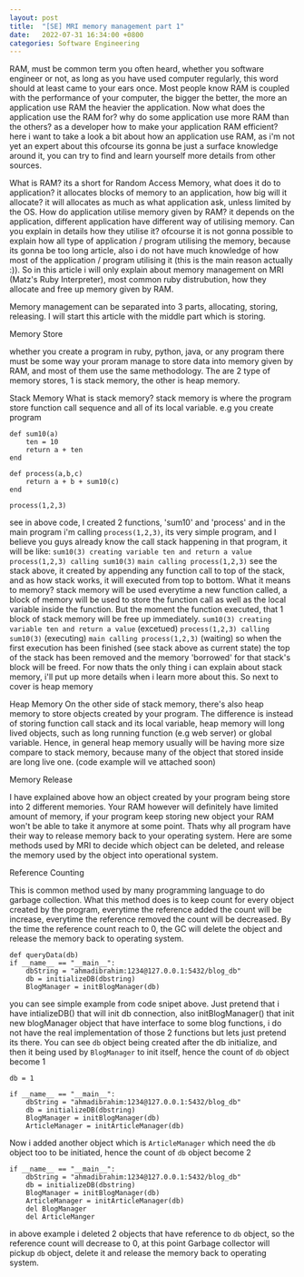 ```yaml
---
layout: post
title:  "[SE] MRI memory management part 1"
date:   2022-07-31 16:34:00 +0800
categories: Software Engineering
---
```


RAM, must be common term you often heard, whether you software engineer or not, as long as you have used computer regularly, this word should at least came to your ears once. Most people know RAM is coupled with the performance of your computer, the bigger the better, the more an application use RAM the heavier the application. Now what does the application use the RAM for? why do some application use more RAM than the others? as a developer how to make your application RAM efficient? here i want to take a look a bit about how an application use RAM, as i'm not yet an expert about this ofcourse its gonna be just a surface knowledge around it, you can try to find and learn yourself more details from other sources.

What is RAM? its a short for Random Access Memory, what does it do to application? it allocates blocks of memory to an application, how big will it allocate? it will allocates as much as what application ask, unless limited by the OS. How do application utilise memory given by RAM? it depends on the application, different application have different way of utilising memory. Can you explain in details how they utilise it? ofcourse it is not gonna possible to explain how all type of application / program utilising the memory, because its gonna be too long article, also i do not have much knowledge of how most of the application / program utilising it (this is the main reason actually :)). So in this article i will only explain about memory management on MRI (Matz's Ruby Interpreter), most common ruby distrubution, how they allocate and free up memory given by RAM.

Memory management can be separated into 3 parts, allocating, storing, releasing. I will start this article with the middle part which is storing.

Memory Store

whether you create a program in ruby, python, java, or any program there must be some way your proram manage to store data into memory given by RAM, and most of them use the same methodology. The are 2 type of memory stores, 1 is stack memory, the other is heap memory.

Stack Memory
What is stack memory? stack memory is where the program store function call sequence and all of its local variable. e.g you create program 
```
def sum10(a)
	ten = 10
	return a + ten
end

def process(a,b,c)
	return a + b + sum10(c)
end

process(1,2,3)
```
see in above code, I created 2 functions, 'sum10' and 'process' and in the main program i'm calling `process(1,2,3)`, its very simple program, and I believe you guys already know the call stack happening in that program, it will be like:
`sum10(3) creating variable ten and return a value`
`process(1,2,3) calling sum10(3)`
`main calling process(1,2,3)`
see the stack above, it created by appending any function call to top of the stack, and as how stack works, it will executed from top to bottom. What it means to memory? stack memory will be used everytime a new function called, a block of memory will be used to store the function call as well as the local variable inside the function. But the moment the function executed, that 1 block of stack memory will be free up immediately.
`sum10(3) creating variable ten and return a value` (excetued)
`process(1,2,3) calling sum10(3)` (executing)
`main calling process(1,2,3)` (waiting)
so when the first execution has been finished (see stack above as current state) the top of the stack has been removed and the memory 'borrowed' for that stack's block will be freed. For now thats the only thing i can explain about stack memory, i'll put up more details when i learn more about this. So next to cover is heap memory

Heap Memory
On the other side of stack memory, there's also heap memory to store objects created by your program. The difference is instead of storing function call stack and its local variable, heap memory will long lived objects, such as long running function (e.g web server) or global variable. Hence, in general heap memory usually will be having more size compare to stack memory, because many of the object that stored inside are long live one. (code example will ve attached soon)


Memory Release

I have explained above how an object created by your program being store into 2 different memories. Your RAM however will definitely have limited amount of memory, if your program keep storing new object your RAM won't be able to take it anymore at some point. Thats why all program have their way to release memory back to your operating system. Here are some methods used by MRI to decide which object can be deleted, and release the memory used by the object into operational system.

Reference Counting

This is common method used by many programming language to do garbage collection. What this method does is to keep count for every object created by the program, everytime the reference added the count will be increase, everytime the reference removed the count will be decreased. By the time the reference count reach to 0, the GC will delete the object and release the memory back to operating system.
```
def queryData(db)
if __name__ == "__main__":
	dbString = "ahmadibrahim:1234@127.0.0.1:5432/blog_db"
	db = initializeDB(dbstring)
	BlogManager = initBlogManager(db)
```
you can see simple example from code snipet above. Just pretend that i have intializeDB() that will init db connection, also initBlogManager() that init new blogManager object that have interface to some blog functions, i do not have the real implementation of those 2 functions but lets just pretend its there.
You can see `db` object being created after the db initialize, and then it being used by `BlogManager` to init itself, hence the count of `db` object become 1
```
db = 1
```

```
if __name__ == "__main__":
	dbString = "ahmadibrahim:1234@127.0.0.1:5432/blog_db"
	db = initializeDB(dbstring)
	BlogManager = initBlogManager(db)
	ArticleManager = initArticleManager(db)
```
Now i added another object which is `ArticleManager` which need the `db` object too to be initiated, hence the count of `db` object become 2
```
if __name__ == "__main__":
	dbString = "ahmadibrahim:1234@127.0.0.1:5432/blog_db"
	db = initializeDB(dbstring)
	BlogManager = initBlogManager(db)
	ArticleManager = initArticleManager(db)
	del BlogManager
	del ArticleManger
```
in above example i deleted 2 objects that have reference to `db` object, so the reference count will decrease to 0, at this point Garbage collector will pickup `db` object, delete it and release the memory back to operating system.

